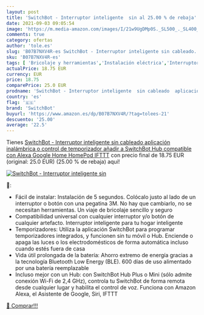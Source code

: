 ```yaml
---
layout: post
title: 'SwitchBot - Interruptor inteligente  sin al 25.00 % de rebaja'
date: 2021-09-03 09:05:54
image: 'https://m.media-amazon.com/images/I/21w9UgDMp0S._SL500_._SL400_.jpg'
comments: true
category: ofertas
author: 'tole.es'
slug: 'B07B7NXV4R-es SwitchBot - Interruptor inteligente sin cableado...'
sku: 'B07B7NXV4R-es'
tags: [ 'Bricolaje y herramientas','Instalación eléctrica','Interruptores','Marcos para interruptores de luz','alexa','google','home','ifttt','switchbot', ]
actualPrice: 18.75 EUR
currency: EUR
price: 18.75
comparePrice: 25.0 EUR
prodname: 'SwitchBot - Interruptor inteligente  sin cableado  aplicación inalámbrica o control de temporizador  añadir a SwitchBot Hub  compatible con Alexa  Google Home  HomePod  IFTTT'
country: 'es'
flag: '🇪🇸'
brand: 'SwitchBot'
buyurl: 'https://www.amazon.es/dp/B07B7NXV4R/?tag=tolees-21'
descuento: '25.00'
average: '22.5'
---
```


Tienes [SwitchBot - Interruptor inteligente  sin cableado  aplicación inalámbrica o control de temporizador  añadir a SwitchBot Hub  compatible con Alexa  Google Home  HomePod  IFTTT](https://www.amazon.es/dp/B07B7NXV4R/?tag=tolees-21) con precio final de  18.75 EUR (original: 25.0 EUR) (25.00 %  de rebaja) aqui!

[![SwitchBot - Interruptor inteligente  sin](https://m.media-amazon.com/images/I/21w9UgDMp0S._SL500_._SL400_.jpg)](https://www.amazon.es/dp/B07B7NXV4R/?tag=tolees-21)

🔎:

- Fácil de instalar: Instalación de 5 segundos. Colócalo justo al lado de un interruptor o botón con una pegatina 3M. No hay que cambiarlo, no se necesitan herramientas. Un viaje de bricolaje sencillo y seguro
- Compatibilidad universal con cualquier interruptor y/o botón de cualquier artefacto. Interruptor inteligente para tu hogar inteligente
- Temporizadores: Utiliza la aplicación SwitchBot para programar temporizadores integrados, y funcionen sin tu móvil o Hub. Enciende o apaga las luces o los electrodomésticos de forma automática incluso cuando estés fuera de casa
- Vida útil prolongada de la batería: Ahorro extremo de energía gracias a la tecnología Bluetooth Low Energy (BLE). 600 días de uso alimentado por una batería reemplazable
- Incluso mejor con un Hub: con SwitchBot Hub Plus o Mini (sólo admite conexión Wi-Fi de 2,4 GHz), controla tu SwitchBot de forma remota desde cualquier lugar y habilita el control de voz. Funciona con Amazon Alexa, el Asistente de Google, Siri, IFTTT

[🛒 Comprar!!!](https://www.amazon.es/dp/B07B7NXV4R/?tag=tolees-21)
